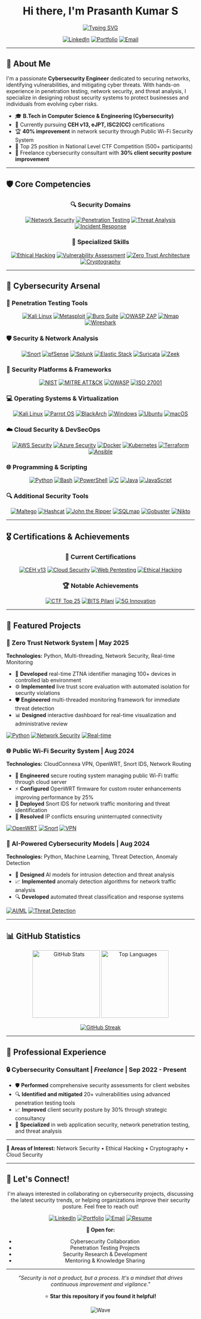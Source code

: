 <!DOCTYPE html>
<html lang="en">
<head>
    <meta charset="UTF-8">
    <meta name="viewport" content="width=device-width, initial-scale=1.0">
</head>
<body>

<h1 align="center">Hi there, I'm Prasanth Kumar S </h1>

<div align="center">

<a href="https://git.io/typing-svg"><img src="https://readme-typing-svg.herokuapp.com?font=Fira+Code&pause=1000&color=00F7FF&center=true&vCenter=true&width=600&lines=Cybersecurity+Engineer;Penetration+Testing+Specialist;Network+Security+Expert;Ethical+Hacker;Zero+Trust+Architecture+Developer" alt="Typing SVG" /></a>


<a href="https://linkedin.com/in/prasanth-kumar-s-41771323b"><img src="https://img.shields.io/badge/LinkedIn-Connect-blue?style=for-the-badge&logo=linkedin" alt="LinkedIn"/></a>
<a href="https://prasanth-kumar-s.github.io/Portfolio-Website/"><img src="https://img.shields.io/badge/Portfolio-Visit-orange?style=for-the-badge&logo=firefox" alt="Portfolio"/></a>
<a href="mailto:prasanthkumar.s@proton.me"><img src="https://img.shields.io/badge/ProtonMail-Contact-purple?style=for-the-badge&logo=protonmail" alt="Email"/></a>

</div>

<hr/>

<h2>🚀 About Me</h2>

<p>I'm a passionate <strong>Cybersecurity Engineer</strong> dedicated to securing networks, identifying vulnerabilities, and mitigating cyber threats. With hands-on experience in penetration testing, network security, and threat analysis, I specialize in designing robust security systems to protect businesses and individuals from evolving cyber risks.</p>

<ul>
<li>🎓 <strong>B.Tech in Computer Science & Engineering (Cybersecurity)</strong> </li>
<li>🔐 Currently pursuing <strong>CEH v13, eJPT, ISC2(CC)</strong> certifications</li>
<li>🏆 <strong>40% improvement</strong> in network security through Public Wi-Fi Security System</li>
<li>🌟 Top 25 position in National Level CTF Competition (500+ participants)</li>
<li>💼 Freelance cybersecurity consultant with <strong>30% client security posture improvement</strong></li>
</ul>

<hr/>

<h2>🛡️ Core Competencies</h2>

<div align="center">

<h3>🔍 Security Domains</h3>
<a href="#"><img src="https://img.shields.io/badge/Network_Security-Expert-red?style=for-the-badge&logo=shield" alt="Network Security"/></a>
<a href="#"><img src="https://img.shields.io/badge/Penetration_Testing-Advanced-darkred?style=for-the-badge&logo=kalilinux" alt="Penetration Testing"/></a>
<a href="#"><img src="https://img.shields.io/badge/Threat_Analysis-Proficient-orange?style=for-the-badge&logo=virustotal" alt="Threat Analysis"/></a>
<a href="#"><img src="https://img.shields.io/badge/Incident_Response-Skilled-yellow?style=for-the-badge&logo=firefoxbrowser" alt="Incident Response"/></a>

<h3>🎯 Specialized Skills</h3>
<a href="#"><img src="https://img.shields.io/badge/Ethical_Hacking-Expert-green?style=for-the-badge&logo=hackerone" alt="Ethical Hacking"/></a>
<a href="#"><img src="https://img.shields.io/badge/VAPT-Advanced-blue?style=for-the-badge&logo=bugcrowd" alt="Vulnerability Assessment"/></a>
<a href="#"><img src="https://img.shields.io/badge/Zero_Trust-Architect-purple?style=for-the-badge&logo=cloudflare" alt="Zero Trust Architecture"/></a>
<a href="#"><img src="https://img.shields.io/badge/Cryptography-Intermediate-teal?style=for-the-badge&logo=letsencrypt" alt="Cryptography"/></a>

</div>

<hr/>

<h2>🔧 Cybersecurity Arsenal</h2>

<h3>🎯 Penetration Testing Tools</h3>
<div align="center">

<a href="#"><img src="https://img.shields.io/badge/Kali_Linux-557C94?style=for-the-badge&logo=kalilinux&logoColor=white" alt="Kali Linux"/></a>
<a href="#"><img src="https://img.shields.io/badge/Metasploit-2596CD?style=for-the-badge&logo=metasploit&logoColor=white" alt="Metasploit"/></a>
<a href="#"><img src="https://img.shields.io/badge/Burp_Suite-FF6633?style=for-the-badge&logo=portswigger&logoColor=white" alt="Burp Suite"/></a>
<a href="#"><img src="https://img.shields.io/badge/OWASP_ZAP-000000?style=for-the-badge&logo=owasp&logoColor=white" alt="OWASP ZAP"/></a>
<a href="#"><img src="https://img.shields.io/badge/Nmap-0E7A0D?style=for-the-badge&logo=nmap&logoColor=white" alt="Nmap"/></a>
<a href="#"><img src="https://img.shields.io/badge/Wireshark-1679A7?style=for-the-badge&logo=wireshark&logoColor=white" alt="Wireshark"/></a>

</div>

<h3>🛡️ Security & Network Analysis</h3>
<div align="center">

<a href="#"><img src="https://img.shields.io/badge/Snort_IDS-EE0000?style=for-the-badge&logo=snort&logoColor=white" alt="Snort"/></a>
<a href="#"><img src="https://img.shields.io/badge/pfSense-212121?style=for-the-badge&logo=pfsense&logoColor=white" alt="pfSense"/></a>
<a href="#"><img src="https://img.shields.io/badge/Splunk-000000?style=for-the-badge&logo=splunk&logoColor=white" alt="Splunk"/></a>
<a href="#"><img src="https://img.shields.io/badge/Elastic_Stack-005571?style=for-the-badge&logo=elastic&logoColor=white" alt="Elastic Stack"/></a>
<a href="#"><img src="https://img.shields.io/badge/Suricata-EF3B2D?style=for-the-badge&logo=suricata&logoColor=white" alt="Suricata"/></a>
<a href="#"><img src="https://img.shields.io/badge/Zeek-0078D4?style=for-the-badge&logo=zeek&logoColor=white" alt="Zeek"/></a>

</div>

<h3>🔐 Security Platforms & Frameworks</h3>
<div align="center">

<a href="#"><img src="https://img.shields.io/badge/NIST_Framework-1f497d?style=for-the-badge&logo=nist&logoColor=white" alt="NIST"/></a>
<a href="#"><img src="https://img.shields.io/badge/MITRE_ATT%26CK-FF6B35?style=for-the-badge&logo=mitre&logoColor=white" alt="MITRE ATT&CK"/></a>
<a href="#"><img src="https://img.shields.io/badge/OWASP-000000?style=for-the-badge&logo=owasp&logoColor=white" alt="OWASP"/></a>
<a href="#"><img src="https://img.shields.io/badge/ISO_27001-0066CC?style=for-the-badge&logo=iso&logoColor=white" alt="ISO 27001"/></a>

</div>

<h3>💻 Operating Systems & Virtualization</h3>
<div align="center">

<a href="#"><img src="https://img.shields.io/badge/Kali_Linux-557C94?style=for-the-badge&logo=kalilinux&logoColor=white" alt="Kali Linux"/></a>
<a href="#"><img src="https://img.shields.io/badge/Parrot_OS-15A085?style=for-the-badge&logo=parrotos&logoColor=white" alt="Parrot OS"/></a>
<a href="#"><img src="https://img.shields.io/badge/BlackArch-1793D1?style=for-the-badge&logo=archlinux&logoColor=white" alt="BlackArch"/></a>
<a href="#"><img src="https://img.shields.io/badge/Windows-0078D6?style=for-the-badge&logo=windows&logoColor=white" alt="Windows"/></a>
<a href="#"><img src="https://img.shields.io/badge/Ubuntu-E95420?style=for-the-badge&logo=ubuntu&logoColor=white" alt="Ubuntu"/></a>
<a href="#"><img src="https://img.shields.io/badge/macOS-000000?style=for-the-badge&logo=macos&logoColor=white" alt="macOS"/></a>

</div>

<h3>☁️ Cloud Security & DevSecOps</h3>
<div align="center">

<a href="#"><img src="https://img.shields.io/badge/AWS_Security-FF9900?style=for-the-badge&logo=amazonaws&logoColor=white" alt="AWS Security"/></a>
<a href="#"><img src="https://img.shields.io/badge/Azure_Security-0078D4?style=for-the-badge&logo=microsoftazure&logoColor=white" alt="Azure Security"/></a>
<a href="#"><img src="https://img.shields.io/badge/Docker-2496ED?style=for-the-badge&logo=docker&logoColor=white" alt="Docker"/></a>
<a href="#"><img src="https://img.shields.io/badge/Kubernetes-326CE5?style=for-the-badge&logo=kubernetes&logoColor=white" alt="Kubernetes"/></a>
<a href="#"><img src="https://img.shields.io/badge/Terraform-7B42BC?style=for-the-badge&logo=terraform&logoColor=white" alt="Terraform"/></a>
<a href="#"><img src="https://img.shields.io/badge/Ansible-EE0000?style=for-the-badge&logo=ansible&logoColor=white" alt="Ansible"/></a>

</div>

<h3>🌐 Programming & Scripting</h3>
<div align="center">

<a href="#"><img src="https://img.shields.io/badge/Python-3776AB?style=for-the-badge&logo=python&logoColor=white" alt="Python"/></a>
<a href="#"><img src="https://img.shields.io/badge/Bash-4EAA25?style=for-the-badge&logo=gnubash&logoColor=white" alt="Bash"/></a>
<a href="#"><img src="https://img.shields.io/badge/PowerShell-5391FE?style=for-the-badge&logo=powershell&logoColor=white" alt="PowerShell"/></a>
<a href="#"><img src="https://img.shields.io/badge/C-00599C?style=for-the-badge&logo=c&logoColor=white" alt="C"/></a>
<a href="#"><img src="https://img.shields.io/badge/Java-ED8B00?style=for-the-badge&logo=openjdk&logoColor=white" alt="Java"/></a>
<a href="#"><img src="https://img.shields.io/badge/JavaScript-F7DF1E?style=for-the-badge&logo=javascript&logoColor=black" alt="JavaScript"/></a>

</div>

<h3>🔍 Additional Security Tools</h3>
<div align="center">

<a href="#"><img src="https://img.shields.io/badge/Maltego-1F65CC?style=for-the-badge&logo=maltego&logoColor=white" alt="Maltego"/></a>
<a href="#"><img src="https://img.shields.io/badge/Hashcat-FF6B35?style=for-the-badge&logo=hashcat&logoColor=white" alt="Hashcat"/></a>
<a href="#"><img src="https://img.shields.io/badge/John_the_Ripper-000000?style=for-the-badge&logo=johntheripper&logoColor=white" alt="John the Ripper"/></a>
<a href="#"><img src="https://img.shields.io/badge/SQLmap-4479A1?style=for-the-badge&logo=sqlmap&logoColor=white" alt="SQLmap"/></a>
<a href="#"><img src="https://img.shields.io/badge/Gobuster-FF4500?style=for-the-badge&logo=gobuster&logoColor=white" alt="Gobuster"/></a>
<a href="#"><img src="https://img.shields.io/badge/Nikto-8B0000?style=for-the-badge&logo=nikto&logoColor=white" alt="Nikto"/></a>

</div>

<hr/>

<h2>🎖️ Certifications & Achievements</h2>

<div align="center">

<h3>🏅 Current Certifications</h3>
<a href="#"><img src="https://img.shields.io/badge/CEH_v13-In_Progress-yellow?style=for-the-badge&logo=eccouncil&logoColor=white" alt="CEH v13"/></a>
<a href="#"><img src="https://img.shields.io/badge/Cloud_Security-zSecurity-blue?style=for-the-badge&logo=cloud&logoColor=white" alt="Cloud Security"/></a>
<a href="#"><img src="https://img.shields.io/badge/Web_Pentesting-zSecurity-green?style=for-the-badge&logo=websecurity&logoColor=white" alt="Web Pentesting"/></a>
<a href="#"><img src="https://img.shields.io/badge/Ethical_Hacking-Infosys-purple?style=for-the-badge&logo=infosys&logoColor=white" alt="Ethical Hacking"/></a>

<h3>🏆 Notable Achievements</h3>
<a href="#"><img src="https://img.shields.io/badge/CTF-Top_25/500+-gold?style=for-the-badge&logo=flag&logoColor=white" alt="CTF Top 25"/></a>
<a href="#"><img src="https://img.shields.io/badge/BITS_Pilani-Finalist-silver?style=for-the-badge&logo=hackthebox&logoColor=white" alt="BITS Pilani"/></a>
<a href="#"><img src="https://img.shields.io/badge/5G_Innovation-2nd_Prize-bronze?style=for-the-badge&logo=5g&logoColor=white" alt="5G Innovation"/></a>

</div>

<hr/>

<h2>🚀 Featured Projects</h2>

<h3>🎯 Zero Trust Network System | May 2025</h3>
<div>

<p><strong>Technologies:</strong> Python, Multi-threading, Network Security, Real-time Monitoring</p>

<ul>
<li>🔧 <strong>Developed</strong> real-time ZTNA identifier managing 100+ devices in controlled lab environment</li>
<li>⚙️ <strong>Implemented</strong> live trust score evaluation with automated isolation for security violations</li>
<li>🛡️ <strong>Engineered</strong> multi-threaded monitoring framework for immediate threat detection</li>
<li>📊 <strong>Designed</strong> interactive dashboard for real-time visualization and administrative review</li>
</ul>

<a href="#"><img src="https://img.shields.io/badge/Python-3776AB?style=flat-square&logo=python&logoColor=white" alt="Python"/></a>
<a href="#"><img src="https://img.shields.io/badge/Network_Security-FF6B35?style=flat-square&logo=shield&logoColor=white" alt="Network Security"/></a>
<a href="#"><img src="https://img.shields.io/badge/Real_Time-00FF00?style=flat-square&logo=clock&logoColor=white" alt="Real-time"/></a>

</div>

<h3>🌐 Public Wi-Fi Security System | Aug 2024</h3>
<div>

<p><strong>Technologies:</strong> CloudConnexa VPN, OpenWRT, Snort IDS, Network Routing</p>

<ul>
<li>🔐 <strong>Engineered</strong> secure routing system managing public Wi-Fi traffic through cloud server</li>
<li>⚡ <strong>Configured</strong> OpenWRT firmware for custom router enhancements improving performance by 25%</li>
<li>🚨 <strong>Deployed</strong> Snort IDS for network traffic monitoring and threat identification</li>
<li>🔧 <strong>Resolved</strong> IP conflicts ensuring uninterrupted connectivity</li>
</ul>

<a href="#"><img src="https://img.shields.io/badge/OpenWRT-00B4AB?style=flat-square&logo=openwrt&logoColor=white" alt="OpenWRT"/></a>
<a href="#"><img src="https://img.shields.io/badge/Snort-EE0000?style=flat-square&logo=snort&logoColor=white" alt="Snort"/></a>
<a href="#"><img src="https://img.shields.io/badge/VPN-4285F4?style=flat-square&logo=vpn&logoColor=white" alt="VPN"/></a>

</div>

<h3>🤖 AI-Powered Cybersecurity Models | Aug 2024</h3>
<div>

<p><strong>Technologies:</strong> Python, Machine Learning, Threat Detection, Anomaly Detection</p>

<ul>
<li>🧠 <strong>Designed</strong> AI models for intrusion detection and threat analysis</li>
<li>📈 <strong>Implemented</strong> anomaly detection algorithms for network traffic analysis</li>
<li>🔍 <strong>Developed</strong> automated threat classification and response systems</li>
</ul>

<a href="#"><img src="https://img.shields.io/badge/AI/ML-FF6F00?style=flat-square&logo=tensorflow&logoColor=white" alt="AI/ML"/></a>
<a href="#"><img src="https://img.shields.io/badge/Threat_Detection-FF0000?style=flat-square&logo=security&logoColor=white" alt="Threat Detection"/></a>

</div>

<hr/>

<h2>📊 GitHub Statistics</h2>

<div align="center">

<img height="180em" src="https://github-readme-stats.vercel.app/api?username=prasanth-kumar-s&show_icons=true&theme=radical&include_all_commits=true&count_private=true" alt="GitHub Stats"/>
<img height="180em" src="https://github-readme-stats.vercel.app/api/top-langs/?username=prasanth-kumar-s&layout=compact&langs_count=7&theme=radical" alt="Top Languages"/>

</div>

<div align="center">

<a href="https://git.io/streak-stats"><img src="https://github-readme-streak-stats.herokuapp.com?user=prasanth-kumar-s&theme=radical&hide_border=true" alt="GitHub Streak"/></a>

</div>

<hr/>

<h2>🌟 Professional Experience</h2>

<h3>🔒 <strong>Cybersecurity Consultant</strong> | <em>Freelance</em> | Sep 2022 - Present</h3>

<div>

<ul>
<li>🛡️ <strong>Performed</strong> comprehensive security assessments for client websites</li>
<li>🔍 <strong>Identified and mitigated</strong> 20+ vulnerabilities using advanced penetration testing tools</li>
<li>📈 <strong>Improved</strong> client security posture by 30% through strategic consultancy</li>
<li>🎯 <strong>Specialized</strong> in web application security, network penetration testing, and threat analysis</li>
</ul>

</div>

<hr/>



<p><strong>🎯 Areas of Interest:</strong> Network Security • Ethical Hacking • Cryptography • Cloud Security</p>

</div>

<hr/>

<h2>🤝 Let's Connect!</h2>

<div align="center">

<p>I'm always interested in collaborating on cybersecurity projects, discussing the latest security trends, or helping organizations improve their security posture. Feel free to reach out!</p>

<a href="https://linkedin.com/in/prasanth-kumar-s-41771323b"><img src="https://img.shields.io/badge/LinkedIn-0077B5?style=for-the-badge&logo=linkedin&logoColor=white" alt="LinkedIn"/></a>
<a href="https://prasanth-kumar-s.github.io/Portfolio-Website/"><img src="https://img.shields.io/badge/Portfolio-FF5722?style=for-the-badge&logo=google-chrome&logoColor=white" alt="Portfolio"/></a>
<a href="mailto:prasanthkumar.s@proton.me"><img src="https://img.shields.io/badge/ProtonMail-8B89CC?style=for-the-badge&logo=protonmail&logoColor=white" alt="Email"/></a>
<a href="https://drive.google.com/file/d/15fKs6h9WdPzdYphKuLu5SzdysMLEGTDl/view?usp=drive_link"><img src="https://img.shields.io/badge/Resume-4285F4?style=for-the-badge&logo=google-drive&logoColor=white" alt="Resume"/></a>

<p><strong>💬 Open for:</strong></p>
<ul>
<li>Cybersecurity Collaboration</li>
<li>Penetration Testing Projects</li>
<li>Security Research & Development</li>
<li>Mentoring & Knowledge Sharing</li>
</ul>

</div>

<hr/>

<div align="center">

<p><em>"Security is not a product, but a process. It's a mindset that drives continuous improvement and vigilance."</em></p>

<p>⭐ <strong>Star this repository if you found it helpful!</strong></p>

<img src="https://raw.githubusercontent.com/mayhemantt/mayhemantt/Update/svg/Bottom.svg" alt="Wave"/>

</div>

</body>
</html>
